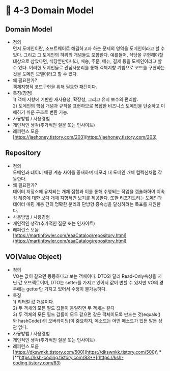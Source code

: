 # 🔸 4-3 Domain Model

## Domain Model

* 정의\
  먼저 도메인이란, 소프트웨어로 해결하고자 하는 문제의 영역을 도메인이라고 할 수 있다. 그리고 그 도메인의 하위의 개념들도 포함한다. 예를들어, 식당을 구현해야할 대상으로 삼았다면, 식당뿐만아니라, 배송, 주문, 메뉴, 결제 등을 도메인이라고 할 수 있다. 이러한 도메인들로 관심사분리를 통해 객체지향 기법으로 코드를 구현하는 것을 도메인 모델이라고 할 수 있다.
* 왜 필요한가?\
  객체지향적 코드구현을 위해 필요한 패턴이다.
* 특징(장점)\
  1\) 객체 지향에 기반한 재사용성, 확장성, 그리고 유지 보수의 편리함.\
  2\) 도메인의 핵심 개념과 규칙을 표현하므로 복잡한 비즈니스 도메인을 단순하고 이해하기 쉬운 구조로 변환 가능.
* 사용방법 / 사용경험
* 개인적인 생각(추가적인 질문 또는 인사이트)
* 레퍼런스 모음\
  [https://jaehoney.tistory.com/203](https://jaehoney.tistory.com/203)

## Repository

* 정의\
  도메인과 데이터 매핑 계층 사이를 중재하며 메모리 내 도메인 개체 컬렉션처럼 작동한다.
* 왜 필요한가?\
  데이터 저장소에 유지되는 개체 집합과 이를 통해 수행되는 작업을 캡슐화하여 지속성 계층에 대한 보다 개체 지향적인 보기를 제공한다. 또한 리포지토리는 도메인과 데이터 매핑 계층 간의 명확한 분리와 단방향 종속성을 달성하려는 목표를 지원한다.
* 사용방법 / 사용경험
* 개인적인 생각(추가적인 질문 또는 인사이트)
* 레퍼런스 모음\
  [https://martinfowler.com/eaaCatalog/repository.html](https://martinfowler.com/eaaCatalog/repository.html)

## VO(Value Object)

* 정의\
  VO는 값이 같으면 동등하다고 보는 객체이다. DTO와 달리 Read-Only속성을 지닌 값 오브젝트이며, DTO는 setter를 가지고 있어서 값이 변할 수 있지만 VO의 경우에는 getter만 가지고 있어서 수정이 불가능하다.
* 특징\
  1\) 리터럴 값 개념이다.\
  2\) 두 객체의 모든 필드 값들이 동일하면 두 객체는 같다\
  3\) 두 객체의 모든 필드 값들이 모두 같으면 같은 객체이도록 만드는 것(equals() 와 hashCode()의 오버라이딩)이 중요하지, 메소드는 어떤 메소드가 있든 말든 상관 없다.
* 사용방법 / 사용경험
* 개인적인 생각(추가적인 질문 또는 인사이트)
* 레퍼런스 모음\
  [https://dkswnkk.tistory.com/500](https://dkswnkk.tistory.com/500)\
  **\***[**https://ksh-coding.tistory.com/83**](https://ksh-coding.tistory.com/83)
